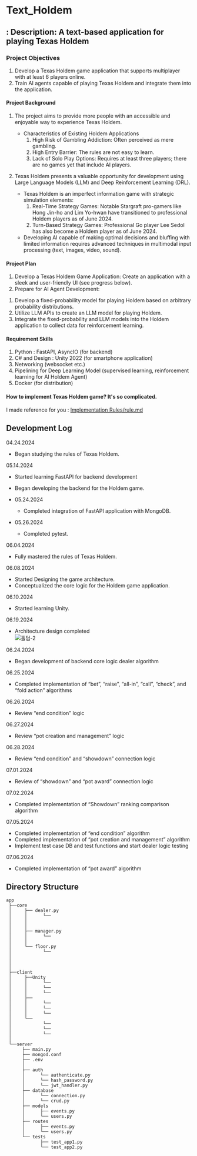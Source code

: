 # Text_Holdem


## : Description: A text-based application for playing Texas Holdem


### Project Objectives
1. Develop a Texas Holdem game application that supports multiplayer with at least 6 players online.  
2. Train AI agents capable of playing Texas Holdem and integrate them into the application.
     
#### Project Background
1. The project aims to provide more people with an accessible and enjoyable way to experience Texas Holdem.  
   - Characteristics of Existing Holdem Applications  
      1) High Risk of Gambling Addiction: Often perceived as mere gambling.  
      2) High Entry Barrier: The rules are not easy to learn.  
      3) Lack of Solo Play Options: Requires at least three players; there are no games yet that include AI players.
         
2. Texas Holdem presents a valuable opportunity for development using Large Language Models (LLM) and Deep Reinforcement Learning (DRL).  
   - Texas Holdem is an imperfect information game with strategic simulation elements:  
      1) Real-Time Strategy Games: Notable Stargraft pro-gamers like Hong Jin-ho and Lim Yo-hwan have transitioned to professional Holdem players as of June 2024.  
      2) Turn-Based Strategy Games: Professional Go player Lee Sedol has also become a Holdem player as of June 2024.  
   - Developing AI capable of making optimal decisions and bluffing with limited information requires advanced techniques in multimodal input processing (text, images, video, sound).  
  
#### Project Plan
1. Develop a Texas Holdem Game Application: Create an application with a sleek and user-friendly UI (see progress below).  
2. Prepare for AI Agent Development:  
1) Develop a fixed-probability model for playing Holdem based on arbitrary probability distributions.  
2) Utilize LLM APIs to create an LLM model for playing Holdem.  
3) Integrate the fixed-probability and LLM models into the Holdem application to collect data for reinforcement learning.

#### Requirement Skills
1. Python : FastAPI, AsyncIO (for backend)  
2. C# and Design : Unity 2022 (for smartphone application)    
3. Networking (websocket etc.)  
4. Pipelining for Deep Learning Model (supervised learning, reinforcement learning for AI Holdem Agent)  
5. Docker (for distribution)  

#### How to implement Texas Holdem game? It's so complicated.  
I made reference for you : [Implementation Rules/rule.md](https://github.com/philosucker/Text_Holdem/blob/main/Implementation%20Rules/rule.md)

## Development Log
  
04.24.2024   
   - Began studying the rules of Texas Holdem. 
    
05.14.2024   
   - Started learning FastAPI for backend development  
   - Began developing the backend for the Holdem game.  
  
   - 05.24.2024  
      - Completed integration of FastAPI application with MongoDB.  
   - 05.26.2024  
      - Completed pytest.  
        
06.04.2024  
- Fully mastered the rules of Texas Holdem.  
   
06.08.2024  
   - Started Designing the game architecture.  
   - Conceptualized the core logic for the Holdem game application.  
     
06.10.2024  
- Started learning Unity.  
  
06.19.2024  
- Architecture design completed  
![홀덤-2](https://github.com/philosucker/Text_Holdem/assets/65852355/9219939e-fff9-4f3f-885f-d25b718339c0)
  
06.24.2024
- Began development of backend core logic dealer algorithm

06.25.2024
- Completed implementation of “bet”, “raise”, “all-in”, “call”, “check”, and “fold action” algorithms

06.26.2024
- Review “end condition” logic

06.27.2024
- Review “pot creation and management” logic

06.28.2024
- Review “end condition” and “showdown” connection logic

07.01.2024
- Review of “showdown” and “pot award” connection logic

07.02.2024
- Completed implementation of “Showdown” ranking comparison algorithm

07.05.2024
- Completed implementation of “end condition” algorithm
- Completed implementation of “pot creation and management” algorithm
- Implement test case DB and test functions and start dealer logic testing

07.06.2024
- Completed implementation of “pot award” algorithm

## Directory Structure  

    app
     ├──core  
     │     ├── dealer.py 
     │     │      └──
     │     │     
     │     │      
     │     ├── manager.py
     │     │      └── 
     │     │      
     │     └── floor.py
     │            └── 
     │            
     │            
     │
     ├──client
     │     ├──Unity   
     │     │      └──
     │     │      └──
     │     │      └──
     │     ├── 
     │     │      └── 
     │     │      └── 
     │     │      └── 
     │     └── 
     │            └── 
     │            └── 
     │            └── 
     │ 
     └──server  
          ├── main.py
          ├── mongod.conf
          ├── .env
          │
          ├── auth
          │      └── authenticate.py
          │      └── hash_password.py
          │      └── jwt_handler.py
          ├── database
          │      └── connection.py
          │      └── crud.py
          ├── models
          │      ├── events.py
          │      └── users.py
          ├── routes
          │      ├── events.py
          │      └── users.py
          └── tests
                 ├── test_app1.py
                 └── test_app2.py
  

    


